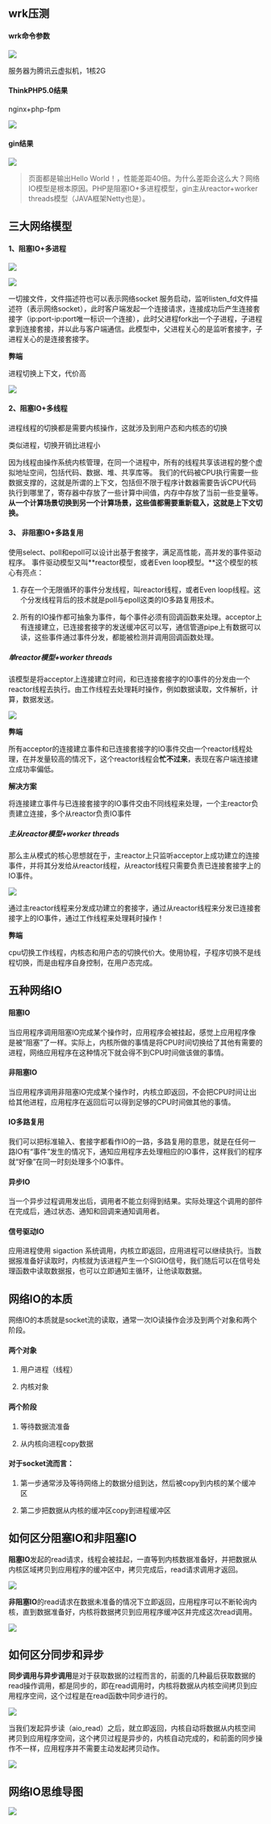 ## wrk压测

#### wrk命令参数


![](https://oss.wyxxt.org.cn/images/2021/09/18/wp_editor_md_68644c5b3ac43cbd9ea18dcae21948cb.jpg)


服务器为腾讯云虚拟机，1核2G

#### ThinkPHP5.0结果

nginx+php-fpm


![](https://oss.wyxxt.org.cn/images/2021/09/18/wp_editor_md_bc5f39de1bce2f7ca6110048b9be5215.jpg)


#### gin结果


![](https://oss.wyxxt.org.cn/images/2021/09/18/wp_editor_md_dae6c640416d8e35b2383a86fbd63258.jpg)


>页面都是输出Hello World！，性能差距40倍。为什么差距会这么大？网络IO模型是根本原因。PHP是阻塞IO+多进程模型，gin主从reactor+worker threads模型（JAVA框架Netty也是）。



## 三大网络模型


#### 1、阻塞IO+多进程


![](https://oss.wyxxt.org.cn/images/2021/09/18/wp_editor_md_a08aa10f12369e502d0db775332bcc1c.jpg)




![](https://oss.wyxxt.org.cn/images/2021/09/18/wp_editor_md_011706d18a1f5421b2947cba00ff9b0f.jpg)



一切接文件，文件描述符也可以表示网络socket
服务启动，监听listen_fd文件描述符（表示网络socket），此时客户端发起一个连接请求，连接成功后产生连接套接字（ip:port-ip:port唯一标识一个连接），此时父进程fork出一个子进程，子进程拿到连接套接，并以此与客户端通信。此模型中，父进程关心的是监听套接字，子进程关心的是连接套接字。

**弊端**

进程切换上下文，代价高



![](https://oss.wyxxt.org.cn/images/2021/09/18/wp_editor_md_d301397bcac4e8202f57f7905e7a986c.jpg)




#### 2、阻塞IO+多线程


进程线程的切换都是需要内核操作，这就涉及到用户态和内核态的切换


类似进程，切换开销比进程小


因为线程由操作系统内核管理，在同一个进程中，所有的线程共享该进程的整个虚拟地址空间，包括代码、数据、堆、共享库等。
我们的代码被CPU执行需要一些数据支撑的，这就是所谓的上下文，包括但不限于程序计数器需要告诉CPU代码执行到哪里了，寄存器中存放了一些计算中间值，内存中存放了当前一些变量等。**从一个计算场景切换到另一个计算场景，这些值都需要重新载入，这就是上下文切换。**






#### 3、 非阻塞IO+多路复用


使用select、poll和epoll可以设计出基于套接字，满足高性能，高并发的事件驱动程序。
事件驱动模型又叫**reactor模型，或者Even loop模型。**这个模型的核心有亮点：


1. 存在一个无限循环的事件分发线程，叫reactor线程，或者Even loop线程。这个分发线程背后的技术就是poll与epoll这类的IO多路复用技术。


2. 所有的IO操作都可抽象为事件，每个事件必须有回调函数来处理。acceptor上有连接建立，已连接套接字的发送缓冲区可以写，通信管道pipe上有数据可以读，这些事件通过事件分发，都能被检测并调用回调函数处理。



##### 单reactor模型+worker threads


该模型是将acceptor上连接建立时间，和已连接套接字的IO事件的分发由一个reactor线程去执行。由工作线程去处理耗时操作，例如数据读取，文件解析，计算，数据发送。



![](https://oss.wyxxt.org.cn/images/2021/09/18/wp_editor_md_b841879d35d7aa74116ae6c96bbba793.jpg)



**弊端**


所有acceptor的连接建立事件和已连接套接字的IO事件交由一个reactor线程处理，在并发量较高的情况下，这个reactor线程会**忙不过来**，表现在客户端连接建立成功率偏低。


**解决方案**



将连接建立事件与已连接套接字的IO事件交由不同线程来处理，一个主reactor负责建立连接，多个从reactor负责IO事件





##### 主从reactor模型+worker threads


那么主从模式的核心思想就在于，主reactor上只监听acceptor上成功建立的连接事件，并将其分发给从reactor线程，从reactor线程只需要负责已连接套接字上的IO事件。



![](https://oss.wyxxt.org.cn/images/2021/09/18/wp_editor_md_e166233112f2fc481eee0ae038f8d1d9.jpg)



通过主reactor线程来分发成功建立的套接字，通过从reactor线程来分发已连接套接字上的IO事件，通过工作线程来处理耗时操作！


**弊端**


cpu切换工作线程，内核态和用户态的切换代价大。使用协程，子程序切换不是线程切换，而是由程序自身控制，在用户态完成。



## 五种网络IO




#### 阻塞IO


当应用程序调用阻塞IO完成某个操作时，应用程序会被挂起，感觉上应用程序像是被“阻塞”了一样。实际上，内核所做的事情是将CPU时间切换给了其他有需要的进程，网络应用程序在这种情况下就会得不到CPU时间做该做的事情。




#### 非阻塞IO


当应用程序调用非阻塞IO完成某个操作时，内核立即返回，不会把CPU时间让出给其他进程，应用程序在返回后可以得到足够的CPU时间做其他的事情。


#### IO多路复用



我们可以把标准输入、套接字都看作IO的一路，多路复用的意思，就是在任何一路IO有“事件”发生的情况下，通知应用程序去处理相应的IO事件，这样我们的程序就“好像”在同一时刻处理多个IO事件。


#### 异步IO


当一个异步过程调用发出后，调用者不能立刻得到结果。实际处理这个调用的部件在完成后，通过状态、通知和回调来通知调用者。



#### 信号驱动IO



应用进程使用 sigaction 系统调用，内核立即返回，应用进程可以继续执行。当数据报准备好读取时，内核就为该进程产生一个SIGIO信号，我们随后可以在信号处理函数中读取数据报，也可以立即通知主循环，让他读取数据。






##  网络IO的本质


网络IO的本质就是socket流的读取，通常一次IO读操作会涉及到两个对象和两个阶段。


#### 两个对象


1. 用户进程（线程）


2. 内核对象


#### 两个阶段


1. 等待数据流准备


2. 从内核向进程copy数据


#### 对于socket流而言：


1. 第一步通常涉及等待网络上的数据分组到达，然后被copy到内核的某个缓冲区


2. 第二步把数据从内核的缓冲区copy到进程缓冲区



## 如何区分阻塞IO和非阻塞IO

**阻塞IO**发起的read请求，线程会被挂起，一直等到内核数据准备好，并把数据从内核区域拷贝到应用程序的缓冲区中，拷贝完成后，read请求调用才返回。




![](https://oss.wyxxt.org.cn/images/2021/09/18/wp_editor_md_e54ac5b441bb0cd99cda3d943ebdd8e4.jpg)




**非阻塞IO**的read请求在数据未准备的情况下立即返回，应用程序可以不断轮询内核，直到数据准备好，内核将数据拷贝到应用程序缓冲区并完成这次read调用。




![](https://oss.wyxxt.org.cn/images/2021/09/18/wp_editor_md_353418107d8f9f869cc6a66ce2747429.jpg)





## 如何区分同步和异步



**同步调用与异步调用**是对于获取数据的过程而言的，前面的几种最后获取数据的read操作调用，都是同步的，即在read调用时，内核将数据从内核空间拷贝到应用程序空间，这个过程是在read函数中同步进行的。




![](https://oss.wyxxt.org.cn/images/2021/09/18/wp_editor_md_598d1dddf685a295c656fa589665698b.jpg)




当我们发起异步读（aio_read）之后，就立即返回，内核自动将数据从内核空间拷贝到应用程序空间，这个拷贝过程是异步的，内核自动完成的，和前面的同步操作不一样，应用程序并不需要主动发起拷贝动作。



![](https://oss.wyxxt.org.cn/images/2021/09/18/wp_editor_md_a118682fbb8e5dc7d9e8897ac2cf602c.jpg)




## 网络IO思维导图



![](https://oss.wyxxt.org.cn/images/2021/09/18/wp_editor_md_c3cdac7bff9343e7bf66f3e2142f0cf2.jpg)